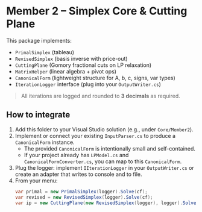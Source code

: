 # Member 2 – Simplex Core & Cutting Plane

This package implements:
- `PrimalSimplex` (tableau)
- `RevisedSimplex` (basis inverse with price-out)
- `CuttingPlane` (Gomory fractional cuts on LP relaxation)
- `MatrixHelper` (linear algebra + pivot ops)
- `CanonicalForm` (lightweight structure for A, b, c, signs, var types)
- `IterationLogger` interface (plug into your `OutputWriter.cs`)

> All iterations are logged and rounded to **3 decimals** as required.

## How to integrate

1. Add this folder to your Visual Studio solution (e.g., under `Core/Member2`).
2. Implement or connect your existing `InputParser.cs` to produce a `CanonicalForm` instance.
   - The provided `CanonicalForm` is intentionally small and self-contained.
   - If your project already has `LPModel.cs` and `CanonicalFormConverter.cs`, you can map to this `CanonicalForm`.
3. Plug the logger: implement `IIterationLogger` in your `OutputWriter.cs` or create an adapter that writes to console and to file.
4. From your menu:
   ```csharp
   var primal = new PrimalSimplex(logger).Solve(cf);
   var revised = new RevisedSimplex(logger).Solve(cf);
   var ip = new CuttingPlane(new RevisedSimplex(logger), logger).Solve(cf); // for integer models
